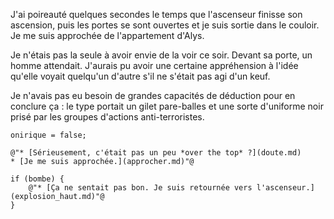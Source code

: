 J'ai poireauté quelques secondes le temps que l'ascenseur finisse son ascension, puis les portes se sont ouvertes et je suis sortie dans le couloir. Je me suis approchée de l'appartement d'Alys.

Je n'étais pas la seule à avoir envie de la voir ce soir. Devant sa porte, un homme attendait. J'aurais pu avoir une certaine appréhension à l'idée qu'elle voyait quelqu'un d'autre s'il ne s'était pas agi d'un keuf.

Je n'avais pas eu besoin de grandes capacités de déduction pour en conclure ça : le type portait un gilet pare-balles et une sorte d'uniforme noir prisé par les groupes d'actions anti-terroristes.

```
onirique = false;

@"* [Sérieusement, c'était pas un peu *over the top* ?](doute.md)
* [Je me suis approchée.](approcher.md)"@

if (bombe) {
	@"* [Ça ne sentait pas bon. Je suis retournée vers l'ascenseur.](explosion_haut.md)"@
}
```
